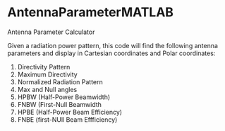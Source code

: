# AntennaParameterMATLAB

Antenna Parameter Calculator

Given a radiation power pattern, this code will find the following antenna parameters
and display in Cartesian coordinates and Polar coordinates:

1. Directivity Pattern
2. Maximum Directivity
3. Normalized Radiation Pattern 
4. Max and Null angles
5. HPBW (Half-Power Beamwidth)
6. FNBW (First-Null Beamwidth
7. HPBE (Half-Power Beam Efficiency)
8. FNBE (first-NUll Beam Effficiency)
